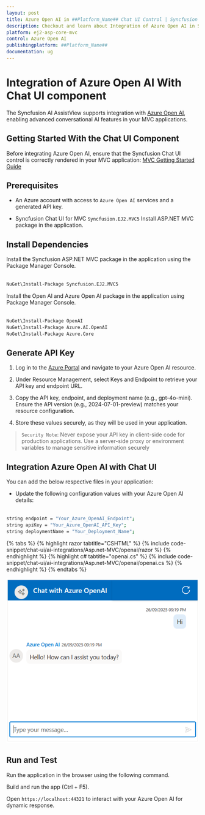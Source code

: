 ```yaml
---
layout: post
title: Azure Open AI in ##Platform_Name## Chat UI Control | Syncfusion
description: Checkout and learn about Integration of Azure Open AI in Syncfusion ##Platform_Name## Chat UI control of Syncfusion Essential JS 2 and more.
platform: ej2-asp-core-mvc
control: Azure Open AI
publishingplatform: ##Platform_Name##
documentation: ug
---
```


# Integration of Azure Open AI With Chat UI component 

The Syncfusion AI AssistView supports integration with [Azure Open AI](https://microsoft.github.io/PartnerResources/skilling/ai-ml-academy/resources/openai), enabling advanced conversational AI features in your MVC applications.

## Getting Started With the Chat UI Component

Before integrating Azure Open AI, ensure that the Syncfusion Chat UI control is correctly rendered in your MVC application:
[ MVC Getting Started Guide](../getting-started)

## Prerequisites

* An Azure account with access to `Azure Open AI` services and a generated API key.

* Syncfusion Chat UI for MVC `Syncfusion.EJ2.MVC5` Install ASP.NET MVC package in the application.

## Install Dependencies

Install the Syncfusion ASP.NET MVC package in the application using the Package Manager Console.

```bash 

NuGet\Install-Package Syncfusion.EJ2.MVC5

```

Install the Open AI and Azure Open AI package in the application using Package Manager Console.

```bash 

NuGet\Install-Package OpenAI
NuGet\Install-Package Azure.AI.OpenAI
NuGet\Install-Package Azure.Core

```


## Generate API Key

1. Log in to the [Azure Portal](https://portal.azure.com/#home) and navigate to your Azure Open AI resource. 

2. Under Resource Management, select Keys and Endpoint to retrieve your API key and endpoint URL.  

3. Copy the API key, endpoint, and deployment name (e.g., gpt-4o-mini). Ensure the API version (e.g., 2024-07-01-preview) matches your resource configuration.

4. Store these values securely, as they will be used in your application.

> `Security Note`: Never expose your API key in client-side code for production applications. Use a server-side proxy or environment variables to manage sensitive information securely

##  Integration Azure Open AI with Chat UI

You can add the below respective files in your application:

* Update the following configuration values with your Azure Open AI details:

```bash

string endpoint = "Your_Azure_OpenAI_Endpoint";
string apiKey = "Your_Azure_OpenAI_API_Key";
string deploymentName = "Your_Deployment_Name";

```

{% tabs %}
{% highlight razor tabtitle="CSHTML" %}
{% include code-snippet/chat-ui/ai-integrations/Asp.net-MVC/openai/razor %}
{% endhighlight %}
{% highlight c# tabtitle="openai.cs" %}
{% include code-snippet/chat-ui/ai-integrations/Asp.net-MVC/openai/openai.cs %}
{% endhighlight %}
{% endtabs %}
  
![Azure Open AI](../../images/openai.png)

## Run and Test 

Run the application in the browser using the following command.

Build and run the app (Ctrl + F5).

Open `https://localhost:44321` to interact with your Azure Open AI for dynamic response.